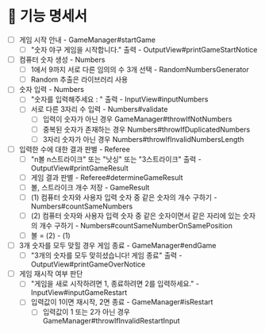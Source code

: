 # 🚀 기능 명세서

- [ ] 게임 시작 안내 - GameManager#startGame
  - [ ] "숫자 야구 게임을 시작합니다." 출력 - OutputView#printGameStartNotice
- [ ] 컴퓨터 숫자 생성 - Numbers
  - [ ] 1에서 9까지 서로 다른 임의의 수 3개 선택 - RandomNumbersGenerator
  - [ ] Random 추출은 라이브러리 사용
- [ ] 숫자 입력 - Numbers
  - [ ] "숫자를 입력해주세요 : " 출력 - InputView#inputNumbers
  - [ ] 서로 다른 3자리 수 입력 - Numbers#validate
    - [ ] 입력이 숫자가 아닌 경우 GameManager#throwIfNotNumbers
    - [ ] 중복된 숫자가 존재하는 경우 Numbers#throwIfDuplicatedNumbers
    - [ ] 3자리 숫자가 아닌 경우 Numbers#throwIfInvalidNumbersLength
- [ ] 입력한 수에 대한 결과 판별 - Referee
  - [ ] "n볼 n스트라이크" 또는 "낫싱" 또는 "3스트라이크" 출력 - OutputView#printGameResult
  - [ ] 게임 결과 판별 - Referee#determineGameResult
   - [ ] 볼, 스트라이크 개수 저장 - GameResult  
   - [ ] (1) 컴퓨터 숫자와 사용자 입력 숫자 중 같은 숫자의 개수 구하기 - Numbers#countSameNumbers
   - [ ] (2) 컴퓨터 숫자와 사용자 입력 숫자 중 같은 숫자이면서 같은 자리에 있는 숫자의 개수 구하기 - Numbers#countSameNumberOnSamePosition
   - [ ] 볼 = (2) - (1) 
- [ ] 3개 숫자를 모두 맞힐 경우 게임 종료 - GameManager#endGame
  - [ ] "3개의 숫자를 모두 맞히셨습니다! 게임 종료" 출력 - OutputView#printGameOverNotice
- [ ] 게임 재시작 여부 판단
  - [ ] "게임을 새로 시작하려면 1, 종료하려면 2를 입력하세요." - InputView#inputGameRestart
  - [ ] 입력값이 1이면 재시작, 2면 종료 - GameManager#isRestart
    - [ ] 입력값이 1 또는 2가 아닌 경우 GameManager#throwIfInvalidRestartInput